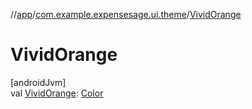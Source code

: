 //[app](../../index.md)/[com.example.expensesage.ui.theme](index.md)/[VividOrange](-vivid-orange.md)

# VividOrange

[androidJvm]\
val [VividOrange](-vivid-orange.md): [Color](https://developer.android.com/reference/kotlin/androidx/compose/ui/graphics/Color.html)
